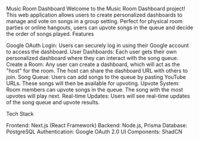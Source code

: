 Music Room Dashboard
Welcome to the Music Room Dashboard project! This web application allows users to create personalized dashboards to manage and vote on songs in a group setting. Perfect for physical room parties or online hangouts, users can upvote songs in the queue and decide the order of songs played.
Features

Google OAuth Login: Users can securely log in using their Google account to access the dashboard.
User Dashboards: Each user gets their own personalized dashboard where they can interact with the song queue.
Create a Room: Any user can create a dashboard, which will act as the "host" for the room. The host can share the dashboard URL with others to join.
Song Queue: Users can add songs to the queue by pasting YouTube URLs. These songs will then be available for upvoting.
Upvote System: Room members can upvote songs in the queue. The song with the most upvotes will play next.
Real-time Updates: Users will see real-time updates of the song queue and upvote results.

Tech Stack

Frontend: Next.js (React Framework)
Backend: Node.js, Prisma
Database: PostgreSQL
Authentication: Google OAuth 2.0
UI Components: ShadCN
